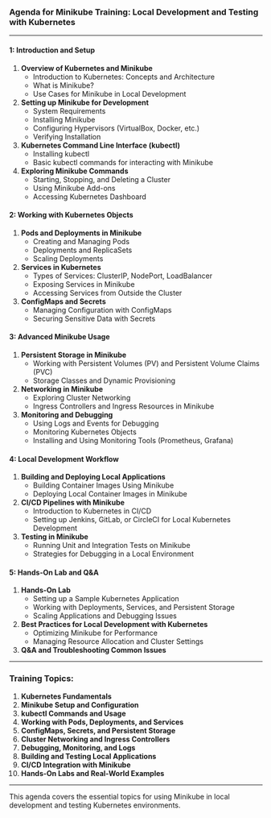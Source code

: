 ### Agenda for Minikube Training: Local Development and Testing with Kubernetes

---

#### **1: Introduction and Setup**
1. **Overview of Kubernetes and Minikube**  
   - Introduction to Kubernetes: Concepts and Architecture  
   - What is Minikube?  
   - Use Cases for Minikube in Local Development  
2. **Setting up Minikube for Development**  
   - System Requirements  
   - Installing Minikube  
   - Configuring Hypervisors (VirtualBox, Docker, etc.)  
   - Verifying Installation  
3. **Kubernetes Command Line Interface (kubectl)**  
   - Installing kubectl  
   - Basic kubectl commands for interacting with Minikube  
4. **Exploring Minikube Commands**  
   - Starting, Stopping, and Deleting a Cluster  
   - Using Minikube Add-ons  
   - Accessing Kubernetes Dashboard  

#### **2: Working with Kubernetes Objects**
1. **Pods and Deployments in Minikube**  
   - Creating and Managing Pods  
   - Deployments and ReplicaSets  
   - Scaling Deployments  
2. **Services in Kubernetes**  
   - Types of Services: ClusterIP, NodePort, LoadBalancer  
   - Exposing Services in Minikube  
   - Accessing Services from Outside the Cluster  
3. **ConfigMaps and Secrets**  
   - Managing Configuration with ConfigMaps  
   - Securing Sensitive Data with Secrets  

#### **3: Advanced Minikube Usage**
1. **Persistent Storage in Minikube**  
   - Working with Persistent Volumes (PV) and Persistent Volume Claims (PVC)  
   - Storage Classes and Dynamic Provisioning  
2. **Networking in Minikube**  
   - Exploring Cluster Networking  
   - Ingress Controllers and Ingress Resources in Minikube  
3. **Monitoring and Debugging**  
   - Using Logs and Events for Debugging  
   - Monitoring Kubernetes Objects  
   - Installing and Using Monitoring Tools (Prometheus, Grafana)  

#### **4: Local Development Workflow**
1. **Building and Deploying Local Applications**  
   - Building Container Images Using Minikube  
   - Deploying Local Container Images in Minikube  
2. **CI/CD Pipelines with Minikube**  
   - Introduction to Kubernetes in CI/CD  
   - Setting up Jenkins, GitLab, or CircleCI for Local Kubernetes Development  
3. **Testing in Minikube**  
   - Running Unit and Integration Tests on Minikube  
   - Strategies for Debugging in a Local Environment  

#### **5: Hands-On Lab and Q&A**
1. **Hands-On Lab**  
   - Setting up a Sample Kubernetes Application  
   - Working with Deployments, Services, and Persistent Storage  
   - Scaling Applications and Debugging Issues  
2. **Best Practices for Local Development with Kubernetes**  
   - Optimizing Minikube for Performance  
   - Managing Resource Allocation and Cluster Settings  
3. **Q&A and Troubleshooting Common Issues**

---

### Training Topics:

1. **Kubernetes Fundamentals**  
2. **Minikube Setup and Configuration**  
3. **kubectl Commands and Usage**  
4. **Working with Pods, Deployments, and Services**  
5. **ConfigMaps, Secrets, and Persistent Storage**  
6. **Cluster Networking and Ingress Controllers**  
7. **Debugging, Monitoring, and Logs**  
8. **Building and Testing Local Applications**  
9. **CI/CD Integration with Minikube**  
10. **Hands-On Labs and Real-World Examples**

---

This agenda covers the essential topics for using Minikube in local development and testing Kubernetes environments.
